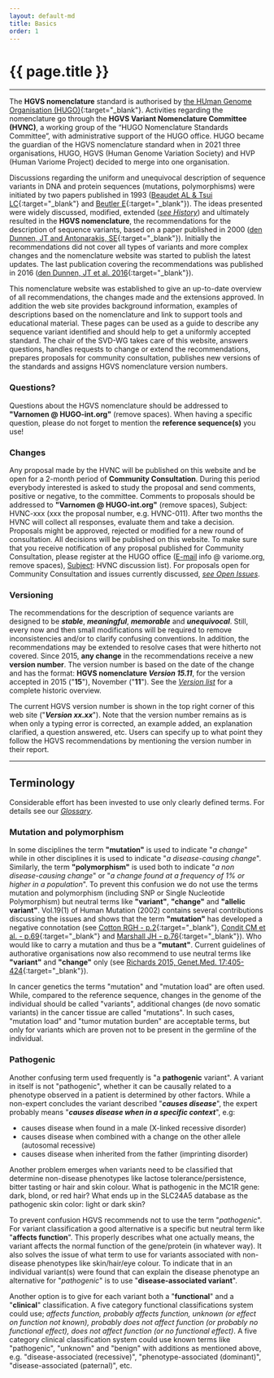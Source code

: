 ```yaml
---
layout: default-md
title: Basics
order: 1
---
```


# {{ page.title }}

* * * 

The **HGVS nomenclature** standard is authorised by [the HUman Genome Organisation (HUGO)](http://www.hugo-international.org){:target="\_blank"}. Activities regarding the nomenclature go through the **HGVS Variant Nomenclature Committee (HVNC)**, a working group of the “HUGO Nomenclature Standards Committee”, with administrative support of the HUGO office. HUGO became the guardian of the HGVS nomenclature standard when in 2021 three organisations, HUGO, HGVS (Human Genome Variation Society) and HVP (Human Variome Project) decided to merge into one organisation.

Discussions regarding the uniform and unequivocal description of sequence variants in DNA and protein sequences (mutations, polymorphisms) were initiated by two papers published in 1993 ([Beaudet AL & Tsui LC](http://onlinelibrary.wiley.com/doi/10.1002/humu.1380020402/abstract){:target="\_blank"} and [Beutler E](http://www.ncbi.nlm.nih.gov/pmc/articles/PMC1682427/pdf/ajhg00054-0240.pdf){:target="\_blank"}). The ideas presented were widely discussed, modified, extended ([_see History_](/history)) and ultimately resulted in the **HGVS nomenclature**, the recommendations for the description of sequence variants, based on a paper published in 2000 ([den Dunnen, JT and Antonarakis, SE](http://www3.interscience.wiley.com/cgi-bin/fulltext/68503056/PDFSTART){:target="\_blank"}). Initially the recommendations did not cover all types of variants and more complex changes and the nomenclature website was started to publish the latest updates. The last publication covering the recommendations was published in 2016 ([den Dunnen, JT et al. 2016](http://onlinelibrary.wiley.com/doi/10.1002/humu.22981/pdf){:target="\_blank"}).

This nomenclature website was established to give an up-to-date overview of all recommendations, the changes made and the extensions approved. In addition the web site provides background information, examples of descriptions based on the nomenclature and link to support tools and educational material. These pages can be used as a guide to describe any sequence variant identified and should help to get a uniformly accepted standard. The chair of the SVD-WG takes care of this website, answers questions, handles requests to change or extend the recommendations, prepares proposals for community consultation, publishes new versions of the standards and assigns HGVS nomenclature version numbers.

### Questions?

Questions about the HGVS nomenclature should be addressed to **"Varnomen @ HUGO-int.org"** (remove spaces). When having a specific question, please do not forget to mention the **reference sequence(s)** you use!

### Changes

Any proposal made by the HVNC will be published on this website and be open for a 2-month period of **Community Consultation**. During this period everybody interested is asked to study the proposal and send comments, positive or negative, to the committee. Comments to proposals should be addressed to **"Varnomen @ HUGO-int.org"** (remove spaces), Subject: HVNC-xxx (xxx the proposal number, e.g. HVNC-011). After two months the HVNC will collect all responses, evaluate them and take a decision. Proposals might be approved, rejected or modified for a new round of consultation. All decisions will be published on this website. To make sure that you receive notification of any proposal published for Community Consultation, please register at the HUGO office (<u>E-mail</u> info @ variome.org, remove spaces), <u>Subject</u>: HVNC discussion list). For proposals open for Community Consultation and issues currently discussed, [_see Open Issues_](/recommendations/open-issues/).

### Versioning

The recommendations for the description of sequence variants are designed to be _**stable**_, _**meaningful**_, _**memorable**_ and _**unequivocal**_. Still, every now and then small modifications will be required to remove inconsistencies and/or to clarify confusing conventions. In addition, the recommendations may be extended to resolve cases that were hitherto not covered. Since 2015, **any change** in the recommendations receive a new **version number**. The version number is based on the date of the change and has the format: **HGVS nomenclature _Version 15.11_**, for the version accepted in 2015 ("**15**"), November ("**11**"). See the [_Version list_](/versioning/) for a complete historic overview. 

The current HGVS version number is shown in the top right corner of this web site ("_**Version xx.xx**_"). Note that the version number remains as is when only a typing error is corrected, an example added, an explanation clarified, a question answered, etc. Users can specify up to what point they follow the HGVS recommendations by mentioning the version number in their report.

* * *

## Terminology 

Considerable effort has been invested to use only clearly defined terms. For details see our [_Glossary_](/bg-material/glossary/).

### Mutation and polymorphism

In some disciplines the term **"mutation"** is used to indicate "_a change_" while in other disciplines it is used to indicate "_a disease-causing change_". Similarly, the term **"polymorphism"** is used both to indicate "_a non disease-causing change_" or "_a change found at a frequency of 1% or higher in a population_". To prevent this confusion we do not use the terms mutation and polymorphism (including SNP or Single Nucleotide Polymorphism) but neutral terms like **"variant"**, **"change"** and **"allelic variant"**. Vol.19(1) of Human Mutation (2002) contains several contributions discussing the issues and shows that the term **"mutation"** has developed a negative connotation (see [Cotton RGH - p.2](http://onlinelibrary.wiley.com/doi/10.1002/humu.10029/pdf){:target="\_blank"}, [Condit CM et al. - p.69](http://onlinelibrary.wiley.com/doi/10.1002/humu.10023/pdf){:target="\_blank"} and [Marshall JH - p.76](http://onlinelibrary.wiley.com/doi/10.1002/humu.10021/pdf){:target="\_blank"}). Who would like to carry a mutation and thus be a **"mutant"**.  Current guidelines of authorative organisations now also recommend to use neutral terms like **"variant"** and **"change"** only (see [Richards 2015, Genet.Med. 17:405-424](http://www.nature.com/gim/journal/v17/n5/pdf/gim201530a.pdf){:target="\_blank"}).

In cancer genetics the terms "mutation" and "mutation load" are often used. While, compared to the reference sequence, changes in the genome of the individual should be called "variants", additional changes (de novo somatic variants) in the cancer tissue are called "mutations". In such cases, "mutation load" and "tumor mutation burden" are acceptable terms, but only for variants which are proven not to be present in the germline of the individual.

### Pathogenic

Another confusing term used frequently is "a **pathogenic** variant". A variant in itself is not "pathogenic", whether it can be causally related to a phenotype observed in a patient is determined by other factors. While a non-expert concludes the variant described "_**causes disease**_", the expert probably means "_**causes disease when in a specific context**_", e.g:

*   causes disease when found in a male (X-linked recessive disorder)
*   causes disease when combined with a change on the other allele (autosomal recessive)
*   causes disease when inherited from the father (imprinting disorder)

Another problem emerges when variants need to be classified that determine non-disease phenotypes like lactose tolerance/persistence, bitter tasting or hair and skin colour. What is pathogenic in the MC1R gene: dark, blond, or red hair?  What ends up in the SLC24A5 database as the pathogenic skin color: light or dark skin?

To prevent confusion HGVS recommends not to use the term "_pathogenic_". For variant classification a good alternative is a specific but neutral term like "**affects function**". This properly describes what one actually means, the variant affects the normal function of the gene/protein (in whatever way). It also solves the issue of what term to use for variants associated with non-disease phenotypes like skin/hair/eye colour. To indicate that in an individual variant(s) were found that can explain the disease phenotype an alternative for "_pathogenic_" is to use "**disease-associated variant**".

Another option is to give for each variant both a "**functional**" and a "**clinical**" classification. A five category functional classifications system could use; _affects function,  probably affects function,  unknown (or effect on function not known),  probably does not affect function (or probably no functional effect),  does not affect function (or no functional effect)_. A five category clinical classification system could use known terms like "pathogenic", "unknown" and "benign" with additions as mentioned above, e.g. "disease-associated (recessive)", "phenotype-associated (dominant)", "disease-associated (paternal)", etc.

